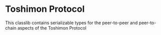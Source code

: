 # Toshimon Protocol

This classlib contains serializable types for the peer-to-peer and peer-to-chain aspects of the Toshimon Protocol